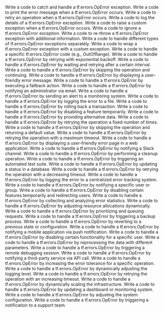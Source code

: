 Write a code to catch and handle a tf.errors.OpError exception.
Write a code to print the error message when a tf.errors.OpError occurs.
Write a code to retry an operation when a tf.errors.OpError occurs.
Write a code to log the details of a tf.errors.OpError exception.
Write a code to raise a custom exception when a tf.errors.OpError occurs.
Write a code to ignore a tf.errors.OpError exception.
Write a code to re-throw a tf.errors.OpError exception with additional information.
Write a code to handle different types of tf.errors.OpError exceptions separately.
Write a code to wrap a tf.errors.OpError exception with a custom exception.
Write a code to handle a specific tf.errors.OpError code (e.g., OutOfRange).
Write a code to handle a tf.errors.OpError by retrying with exponential backoff.
Write a code to handle a tf.errors.OpError by waiting and retrying after a certain interval.
Write a code to handle a tf.errors.OpError by skipping the operation and continuing.
Write a code to handle a tf.errors.OpError by displaying a user-friendly error message.
Write a code to handle a tf.errors.OpError by executing a fallback action.
Write a code to handle a tf.errors.OpError by notifying an administrator via email.
Write a code to handle a tf.errors.OpError by sending an alert to a monitoring system.
Write a code to handle a tf.errors.OpError by logging the error to a file.
Write a code to handle a tf.errors.OpError by rolling back a transaction.
Write a code to handle a tf.errors.OpError by disabling a feature temporarily.
Write a code to handle a tf.errors.OpError by providing alternative data.
Write a code to handle a tf.errors.OpError by retrying the operation a fixed number of times.
Write a code to handle a tf.errors.OpError by skipping the operation and returning a default value.
Write a code to handle a tf.errors.OpError by retrying the operation with a maximum timeout.
Write a code to handle a tf.errors.OpError by displaying a user-friendly error page in a web application.
Write a code to handle a tf.errors.OpError by notifying a Slack channel.
Write a code to handle a tf.errors.OpError by performing a cleanup operation.
Write a code to handle a tf.errors.OpError by triggering an automated test suite.
Write a code to handle a tf.errors.OpError by updating a status in a database.
Write a code to handle a tf.errors.OpError by retrying the operation with a decreasing timeout.
Write a code to handle a tf.errors.OpError by logging the error to a centralized error tracking system.
Write a code to handle a tf.errors.OpError by notifying a specific user or group.
Write a code to handle a tf.errors.OpError by disabling certain features temporarily and redirecting users.
Write a code to handle a tf.errors.OpError by collecting and analyzing error statistics.
Write a code to handle a tf.errors.OpError by adjusting resource allocations dynamically.
Write a code to handle a tf.errors.OpError by prioritizing and queuing requests.
Write a code to handle a tf.errors.OpError by triggering a backup process.
Write a code to handle a tf.errors.OpError by reverting to a previous state or configuration.
Write a code to handle a tf.errors.OpError by notifying a mobile application via push notification.
Write a code to handle a tf.errors.OpError by disabling certain functionality for a specific user.
Write a code to handle a tf.errors.OpError by reprocessing the data with different parameters.
Write a code to handle a tf.errors.OpError by triggering a remote debugging session.
Write a code to handle a tf.errors.OpError by notifying a third-party service via API call.
Write a code to handle a tf.errors.OpError by increasing the error tolerance for a specific operation.
Write a code to handle a tf.errors.OpError by dynamically adjusting the logging level.
Write a code to handle a tf.errors.OpError by retrying the operation with an increasing timeout.
Write a code to handle a tf.errors.OpError by dynamically scaling the infrastructure.
Write a code to handle a tf.errors.OpError by updating a dashboard or monitoring system.
Write a code to handle a tf.errors.OpError by adjusting the system configuration.
Write a code to handle a tf.errors.OpError by triggering a notification to a support team.